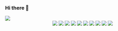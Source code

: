 ### Hi there 👋

<!--
**ohsangeun/ohsangeun** is a ✨ _special_ ✨ repository because its `README.md` (this file) appears on your GitHub profile.

Here are some ideas to get you started:

- 🔭 I’m currently working on ...
- 🌱 I’m currently learning ...
- 👯 I’m looking to collaborate on ...
- 🤔 I’m looking for help with ...
- 💬 Ask me about ...
- 📫 How to reach me: ...
- 😄 Pronouns: ...
- ⚡ Fun fact: ...
-->


<img src="https://capsule-render.vercel.app/api?type=waving&color=auto&height=200&section=header&text=우와짱&fontSize=90" />

<div align="center">
	<img src="https://img.shields.io/badge/Java-FFF0F5?style=flat&logo=Java&logoColor=white" />
	<img src="https://img.shields.io/badge/HTML5-F0FFFF?style=flat&logo=HTML5&logoColor=white" />
	<img src="https://img.shields.io/badge/CSS3-FFFAF0?style=flat&logo=CSS3&logoColor=white" />
	<img src="https://img.shields.io/badge/Oracle-F8F8FF?style=flat&logo=CSS3&logoColor=white" />
	<img src="https://img.shields.io/badge/JavaScript-F8F8FF?style=flat&logo=CSS3&logoColor=white" />
	<img src="https://img.shields.io/badge/jQuery-F8F8FF?style=flat&logo=CSS3&logoColor=white" />
	<img src="https://img.shields.io/badge/MongoDB-F8F8FF?style=flat&logo=CSS3&logoColor=white" />
	<img src="https://img.shields.io/badge/Bootstrap-F8F8FF?style=flat&logo=CSS3&logoColor=white" />
	<img src="https://img.shields.io/badge/Eclipse IDE-F8F8FF?style=flat&logo=CSS3&logoColor=white" />
	<img src="https://img.shields.io/badge/Visual Studio Code-F8F8FF?style=flat&logo=CSS3&logoColor=white" />
</div>
